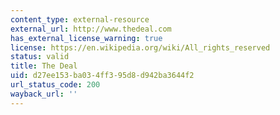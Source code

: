```yaml
---
content_type: external-resource
external_url: http://www.thedeal.com
has_external_license_warning: true
license: https://en.wikipedia.org/wiki/All_rights_reserved
status: valid
title: The Deal
uid: d27ee153-ba03-4ff3-95d8-d942ba3644f2
url_status_code: 200
wayback_url: ''
---
```

